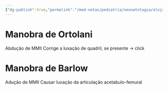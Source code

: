 ```yaml
---
{"dg-publish":true,"permalink":"/med-notas/pediatria/neonatologia/alojamento-conjunto/manobra-de-barlow-e-ortolani/","tags":["review"]}
---
```


# Manobra de Ortolani
Abdução de MMII
Corrige a luxação de quadril, se presente -> click

# Manobra de Barlow
Adução de MMII
Causar luxação da articulação acetabulo-femural
